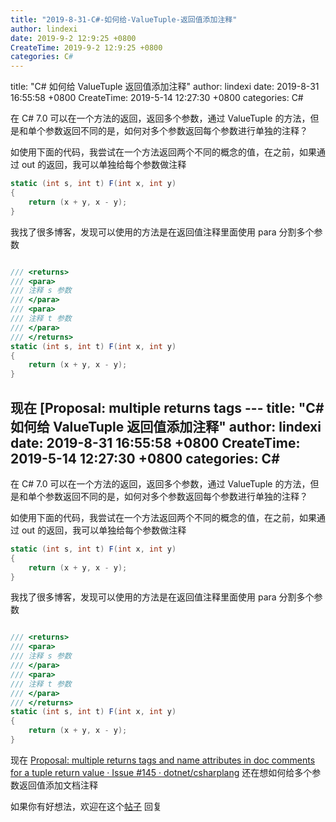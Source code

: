 ```yaml
---
title: "2019-8-31-C#-如何给-ValueTuple-返回值添加注释"
author: lindexi
date: 2019-9-2 12:9:25 +0800
CreateTime: 2019-9-2 12:9:25 +0800
categories: C#
---
```


title: "C# 如何给 ValueTuple 返回值添加注释"
author: lindexi
date: 2019-8-31 16:55:58 +0800
CreateTime: 2019-5-14 12:27:30 +0800
categories: C#

<!--more-->



在 C# 7.0 可以在一个方法的返回，返回多个参数，通过 ValueTuple 的方法，但是和单个参数返回不同的是，如何对多个参数返回每个参数进行单独的注释？

<!--more-->



如使用下面的代码，我尝试在一个方法返回两个不同的概念的值，在之前，如果通过 out 的返回，我可以单独给每个参数做注释

```csharp
static (int s, int t) F(int x, int y)
{
    return (x + y, x - y);
}
```

我找了很多博客，发现可以使用的方法是在返回值注释里面使用 para 分割多个参数

```csharp

/// <returns>
/// <para>
/// 注释 s 参数
/// </para>
/// <para>
/// 注释 t 参数
/// </para>
/// </returns>
static (int s, int t) F(int x, int y)
{
    return (x + y, x - y);
}
```

现在 [Proposal: multiple returns tags ---
title: "C# 如何给 ValueTuple 返回值添加注释"
author: lindexi
date: 2019-8-31 16:55:58 +0800
CreateTime: 2019-5-14 12:27:30 +0800
categories: C#
---

在 C# 7.0 可以在一个方法的返回，返回多个参数，通过 ValueTuple 的方法，但是和单个参数返回不同的是，如何对多个参数返回每个参数进行单独的注释？

<!--more-->



如使用下面的代码，我尝试在一个方法返回两个不同的概念的值，在之前，如果通过 out 的返回，我可以单独给每个参数做注释

```csharp
static (int s, int t) F(int x, int y)
{
    return (x + y, x - y);
}
```

我找了很多博客，发现可以使用的方法是在返回值注释里面使用 para 分割多个参数

```csharp

/// <returns>
/// <para>
/// 注释 s 参数
/// </para>
/// <para>
/// 注释 t 参数
/// </para>
/// </returns>
static (int s, int t) F(int x, int y)
{
    return (x + y, x - y);
}
```

现在 [Proposal: multiple returns tags and name attributes in doc comments for a tuple return value · Issue #145 · dotnet/csharplang](https://github.com/dotnet/csharplang/issues/145 ) 还在想如何给多个参数返回值添加文档注释

如果你有好想法，欢迎在这个[帖子](https://github.com/dotnet/csharplang/issues/145) 回复

